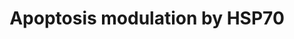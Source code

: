 ---
annotations:
- type: Pathway Ontology
  value: apoptotic cell death pathway
authors:
- MaintBot
- Mkutmon
- Khanspers
- Eweitz
description: This pathway summarizes the various ways by which HSP70 proteins can
  inhibit apoptosis.
last-edited: 2021-05-16
organisms:
- Canis familiaris
redirect_from:
- /index.php/Pathway:WP1199
- /instance/WP1199
schema-jsonld:
- '@context': https://schema.org/
  '@id': https://wikipathways.github.io/pathways/WP1199.html
  '@type': Dataset
  creator:
    '@type': Organization
    name: WikiPathways
  description: This pathway summarizes the various ways by which HSP70 proteins can
    inhibit apoptosis.
  keywords:
  - CASP7
  - TNFRSF1A
  - CASP6
  - MAP3K1
  - FAS
  - CASP8
  - AIFM1
  - NFKB1
  - BID
  - MAPK10
  - HSPA1A
  - APAF1
  - CASP2
  - CYCS
  - CASP3
  - FADD
  - CASP9
  - RIPK1
  license: CC0
  name: Apoptosis modulation by HSP70
seo: CreativeWork
title: Apoptosis modulation by HSP70
wpid: WP1199
---